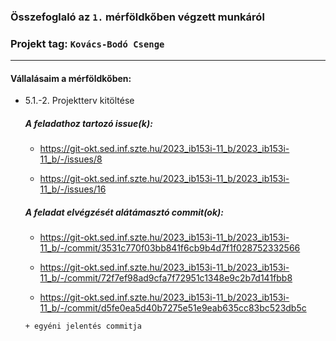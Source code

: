 ### Összefoglaló az `1.` mérföldkőben végzett munkáról

### Projekt tag: `Kovács-Bodó Csenge`

___

#### Vállalásaim a mérföldkőben:

- 5.1.-2. Projektterv kitöltése

  ##### A feladathoz tartozó issue(k):

    - https://git-okt.sed.inf.szte.hu/2023_ib153i-11_b/2023_ib153i-11_b/-/issues/8

    - https://git-okt.sed.inf.szte.hu/2023_ib153i-11_b/2023_ib153i-11_b/-/issues/16


  ##### A feladat elvégzését alátámasztó commit(ok):

   - https://git-okt.sed.inf.szte.hu/2023_ib153i-11_b/2023_ib153i-11_b/-/commit/3531c770f03bb841f6cb9b4d7f1f028752332566

   - https://git-okt.sed.inf.szte.hu/2023_ib153i-11_b/2023_ib153i-11_b/-/commit/72f7ef98ad9cfa7f72951c1348e9c2b7d141fbb8

   - https://git-okt.sed.inf.szte.hu/2023_ib153i-11_b/2023_ib153i-11_b/-/commit/d5fe0ea5d40b7275e51e9eab635cc83bc523db5c

   `+ egyéni jelentés commitja`